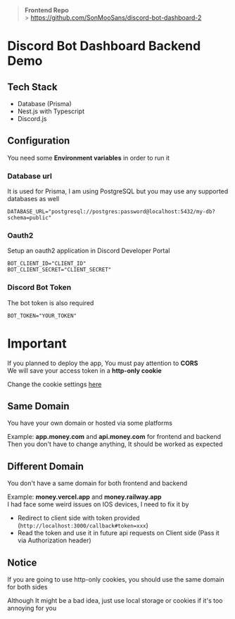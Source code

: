 > **Frontend Repo** <br/> > https://github.com/SonMooSans/discord-bot-dashboard-2

# Discord Bot Dashboard Backend Demo

## Tech Stack

- Database (Prisma)
- Nest.js with Typescript
- Discord.js

## Configuration

You need some **Environment variables** in order to run it

### Database url

It is used for Prisma, I am using PostgreSQL but you may use any supported databases as well

`DATABASE_URL="postgresql://postgres:password@localhost:5432/my-db?schema=public"`

### Oauth2

Setup an oauth2 application in Discord Developer Portal

```
BOT_CLIENT_ID="CLIENT_ID"
BOT_CLIENT_SECRET="CLIENT_SECRET"
```

### Discord Bot Token

The bot token is also required

`BOT_TOKEN="YOUR_TOKEN"`

# Important

If you planned to deploy the app, You must pay attention to **CORS** <br/>
We will save your access token in a **http-only cookie**

Change the cookie settings [here](.\src\controllers\auth.controller.ts)

## Same Domain

You have your own domain or hosted via some platforms

Example: **app.money.com** and **api.money.com** for frontend and backend <br/>
Then you don't have to change anything, It should be worked as expected

## Different Domain

You don't have a same domain for both frontend and backend

Example: **money.vercel.app** and **money.railway.app** <br/>
I had face some weird issues on IOS devices, I need to fix it by

- Redirect to client side with token provided (`http://localhost:3000/callback#token=xxx`)
- Read the token and use it in future api requests on Client side
  (Pass it via Authorization header)

## Notice

If you are going to use http-only cookies, you should use the same domain for both sides

Although It might be a bad idea, just use local storage or cookies if it's too annoying for you <br/>
